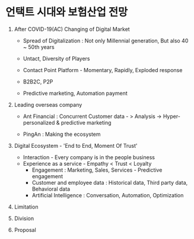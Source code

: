 # 언택트 시대와 보험산업 전망 

1. After COVID-19(AC) Changing of Digital Market  

   * Spread of Digitalization : Not only Millennial generation, But also 40 ~ 50th years

   * Untact, Diversity of Players

   * Contact Point Platform - Momentary, Rapidly, Exploded response 

   * B2B2C, P2P 

   * Predictive marketing, Automation payment 

     

2. Leading overseas company

   * Ant Financial : Concurrent Customer data - > Analysis -> Hyper-personalized & predictive marketing

   * PingAn : Making the ecosystem 

     

3. Digital Ecosystem - 'End to End, Moment Of Trust'

   * Interaction - Every company is in the people business
   * Experience as a service - Empathy < Trust < Loyalty
     - Engagement : Marketing, Sales, Services - Predictive engagement 
     - Customer and employee data : Historical data, Third party data, Behavioral data
     - Artificial Intelligence : Conversation, Automation, Optimization 

4. Limitation

5. Division

6. Proposal 